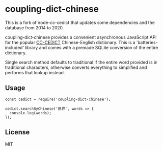 # coupling-dict-chinese

This is a fork of node-cc-cedict that updates some dependencies and the
database from 2014 to 2020.

coupling-dict-chinese provides a convenient asynchronous JavaScript API for the
popular [CC-CEDICT](http://cc-cedict.org/) Chinese-English dictionary. This is
a 'batteries-included' library and comes with a premade SQLite conversion of
the entire dictionary.

Single search method defaults to traditional if the entire word provided is in
traditional characters, otherwise converts everything to simplified and
performs that lookup instead.

## Usage

```
const cedict = require('coupling-dict-chinese');

cedict.searchByChinese('世界', words => {
  console.log(words);
});

```

## License

MIT
